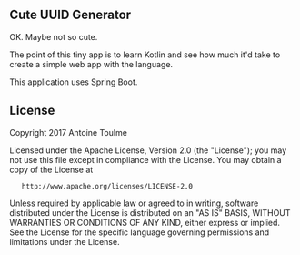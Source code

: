 ## Cute UUID Generator

OK. Maybe not so cute.

The point of this tiny app is to learn Kotlin and see how much it'd take to create a simple web app with the language.

This application uses Spring Boot.

## License

Copyright 2017 Antoine Toulme

   Licensed under the Apache License, Version 2.0 (the "License");
   you may not use this file except in compliance with the License.
   You may obtain a copy of the License at

       http://www.apache.org/licenses/LICENSE-2.0

   Unless required by applicable law or agreed to in writing, software
   distributed under the License is distributed on an "AS IS" BASIS,
   WITHOUT WARRANTIES OR CONDITIONS OF ANY KIND, either express or implied.
   See the License for the specific language governing permissions and
   limitations under the License.